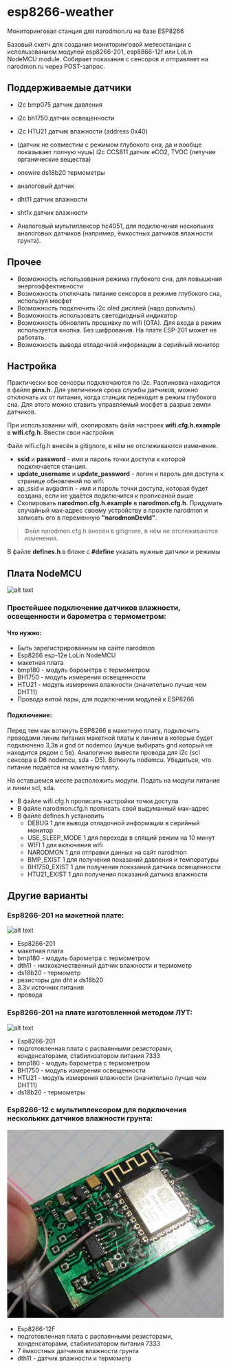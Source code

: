 # esp8266-weather
Мониторинговая станция для narodmon.ru на базе ESP8266

Базовый скетч для создания мониторинговой метеостанции с использованием модулей esp8266-201, esp8866-12f или LoLin NodeMCU module. Собирает показания с сенсоров и отправляет на narodmon.ru через POST-запрос.

## Поддерживаемые датчики

* i2c bmp075 датчик давления
* i2c bh1750 датчик освещенности
* i2c HTU21 датчик влажности (address 0x40)
* (датчик не совместим с режимом глубокого сна, да и вообще показывает полную чушь) i2c CCS811 датчик eCO2, TVOC (летучие органические вещества)
* onewire ds18b20 термометры
* аналоговый датчик
* dht11 датчик влажности
* sht1x датчик влажности

* Аналоговый мультиплексор hc4051, для подключения нескольких аналоговых датчиков (например, ёмкостных датчиков влажности грунта).

## Прочее

* Возможность использования режима глубокого сна, для повышения энергоэффективности
* Возможность отключать питание сенсоров в режиме глубокого сна, используя мосфет
* Возможность подключить i2c oled дисплей (надо допилить)
* Возможность использовать светодиодный индикатор
* Возможность обновлять прошивку по wifi (OTA). Для входа в режим используется кнопка. Без шифрования. На плате ESP-201 может не работать.
* Возможность вывода отладочной информации в серийный монитор

## Настройка

Практически все сенсоры подключаются по i2c. Распиновка находится в файле __pins.h__. Для увеличения срока службы датчиков, можно отключать их от питания, когда станция переходит в режим глубокого сна. Для этого можно ставить управляемый мосфет в разрыв земли датчиков. 

При использовании wifi, скопировать файл настроек __wifi.cfg.h.example__ в __wifi.cfg.h__. Ввести свои настройки:
> 
Файл wifi.cfg.h внесён в gitignore, в нём не отслеживаются изменения.
* __ssid__ и __password__ - имя и пароль точки доступа к которой подключается станция.
* __update_username__ и __update_password__ - логин и пароль для доступа к странице обновлений по wifi. 
* ap_ssid и avgadmin - имя и пароль точки доступа, которая будет создана, если не удаётся подключится к прописаной выше
* Скопировать __narodmon.cfg.h.example__ в __narodmon.cfg.h__. Придумать случайный мак-адрес своему устройству в проэкте narodmon и записать его в переменную __"narodmonDevId"__. 

> Файл narodmon.cfg.h внесён в gitignore, в нём не отслеживаются изменения.

В файле __defines.h__ в блоке с __#define__ указать нужные датчики и режимы


## Плата NodeMCU
![alt text](https://github.com/klavatron/esp8266-weather/blob/master/pcbs/breadboard/weather-st2.jpg)

### Простейшее подключение датчиков влажности, освещенности и барометра с термометром:

#### Что нужно:
- Быть зарегистрированным на сайте narodmon
- Esp8266 esp-12e LoLin NodeMCU
- макетная плата
- bmp180 - модуль барометра с термометром
- BH1750 - модуль измерения освещенности
- HTU21 - модуль измерения влажности (значительно лучше чем DHT11)
- Провода витой пары, для подключения модулей к ESP8266

#### Подключение:
Перед тем как воткнуть ESP8266 в макетную плату, подключить проводами линии питания макетной платы к линиям в которые будет подключено 3,3в и gnd от nodemcu (лучше выбирать gnd который не находится рядом с 5в). Аналогично вывести провода для i2c (scl сенсора в D6 nodemcu, sda - D5). Воткнуть nodemcu. Убедиться, что питание подаётся на макетную плату.

На оставшемся месте расположить модули. Подать на модули питание и линии scl, sda.

- В файле wifi.cfg.h прописать настройки точки доступа
- В файле narodmon.cfg.h прописать свой выдуманный мак-адрес
- В файле defines.h установить
  - DEBUG 1      для вывода отладочной информации в серийный монитор
  - USE_SLEEP_MODE 1     для перехода в спящий режим на 10 минут
  - WIFI 1       для включения wifi
  - NARODMON 1   для отправки данных на сайт narodmon
  - BMP_EXIST 1      для получения показаний давления и температуры
  - BH1750_EXIST 1   для получения показаний датчика освещенности
  - HTU21_EXIST 1    для получения показаний датчика влажности


## Другие варианты 

### Esp8266-201 на макетной плате:
![alt text](https://github.com/klavatron/esp8266-weather/blob/master/pcbs/breadboard/weather-st.png)

- Esp8266-201
- макетная плата
- bmp180 - модуль барометра с термометром
- dth11 - низкокачественный датчик влажности и термометр
- ds18b20 - термометр
- резисторы для dht и ds18b20
- 3.3v источник питания
- провода


### Esp8266-201 на плате изготовленной методом ЛУТ:
![alt text](https://github.com/klavatron/esp8266-weather/blob/master/pcbs/esp201/1.jpg)

- Esp8266-201
- подготовленная плата с распаянными резисторами, конденсаторами, стабилизатором питания 7333
- bmp180 - модуль барометра с термометром
- BH1750 - модуль измерения освещенности
- HTU21 - модуль измерения влажности (значительно лучше чем DHT11)
- ds18b20 - термометры


### Esp8266-12 с мультиплексором для подключения нескольких датчиков влажности грунта:
![alt text](https://github.com/klavatron/esp8266-weather/blob/master/pcbs/esp8266-12f-analog_multiplexer/1.jpg)

- Esp8266-12F
- подготовленная плата с распаянными резисторами, конденсаторами, стабилизатором питания 7333
- 7 ёмкостных датчиков влажности грунта
- dth11 - датчик влажности и термометр
